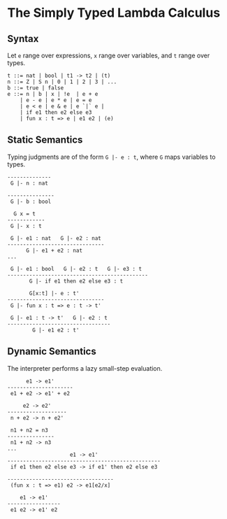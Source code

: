 # The Simply Typed Lambda Calculus

## Syntax

Let `e` range over expressions, `x` range over variables, and `t` range over types.

```
t ::= nat | bool | t1 -> t2 | (t)
n ::= Z | S n | 0 | 1 | 2 | 3 | ...
b ::= true | false
e ::= n | b | x | !e  | e + e
    | e - e | e * e | e = e
    | e < e | e & e | e `|` e |
    | if e1 then e2 else e3
    | fun x : t => e | e1 e2 | (e)
```

## Static Semantics

Typing judgments are of the form `G |- e : t`, where `G` maps variables to types.

```
--------------
 G |- n : nat

---------------
 G |- b : bool

  G x = t
------------
 G |- x : t

 G |- e1 : nat   G |- e2 : nat
-------------------------------
      G |- e1 + e2 : nat
...

 G |- e1 : bool   G |- e2 : t   G |- e3 : t  
---------------------------------------------
       G |- if e1 then e2 else e3 : t

       G[x:t] |- e : t'
-------------------------------
 G |- fun x : t => e : t -> t'

 G |- e1 : t -> t'   G |- e2 : t
---------------------------------
        G |- e1 e2 : t'
```

## Dynamic Semantics

The interpreter performs a lazy small-step evaluation.

```
      e1 -> e1'
---------------------
 e1 + e2 -> e1' + e2

     e2 -> e2'
-------------------
 n + e2 -> n + e2'

 n1 + n2 = n3
---------------
 n1 + n2 -> n3
...
                    e1 -> e1'
-------------------------------------------------
 if e1 then e2 else e3 -> if e1' then e2 else e3

----------------------------------
 (fun x : t => e1) e2 -> e1[e2/x]

    e1 -> e1'
-----------------
 e1 e2 -> e1' e2
```

